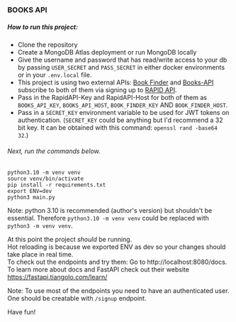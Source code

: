 ### BOOKS API

##### How to run this project:

-   Clone the repository
-   Create a MongoDB Atlas deployment or run MongoDB locally
-   Give the username and password that has read/write access to your db by passing `USER_SECRET` and `PASS_SECRET` in either docker environments or in your `.env.local` file.
-   This project is using two external APIs: [Book Finder](https://rapidapi.com/dfskGT/api/book-finder1/) and [Books-API](https://rapidapi.com/akshithp111/api/books-api7) subscribe to both of them via signing up to [RAPID API](https://rapidapi.com/hub).
-   Pass in the RapidAPI-Key and RapidAPI-Host for both of them as `BOOKS_API_KEY`, `BOOKS_API_HOST`, `BOOK_FINDER_KEY` AND `BOOK_FINDER_HOST`.
-   Pass in a `SECRET_KEY` environment variable to be used for JWT tokens on authentication. (`SECRET_KEY` could be anything but I'd recommend a 32 bit key. It can be obtained with this command: `openssl rand -base64 32`.)

###### Next, run the commands below.

```
python3.10 -m venv venv
source venv/bin/activate
pip install -r requirements.txt
export ENV=dev
python3 main.py
```

Note: python 3.10 is recommended (author's version) but shouldn't be essential. Therefore `python3.10 -m venv venv` could be replaced with `python3 -m venv venv`.

At this point the project _should_ be running.  
Hot reloading is because we exported ENV as dev so your changes should take place in real time.  
To check out the endpoints and try them: Go to http://localhost:8080/docs.  
To learn more about docs and FastAPI check out their website https://fastapi.tiangolo.com/learn/

Note: To use most of the endpoints you need to have an authenticated user. One should be creatable with `/signup` endpoint.

Have fun!
